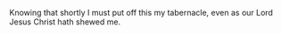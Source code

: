 Knowing that shortly I must put off this my tabernacle, even as our Lord Jesus Christ hath shewed me.
